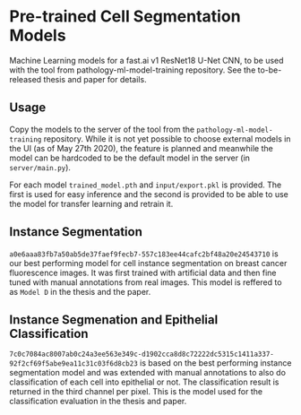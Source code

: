 # Pre-trained Cell Segmentation Models

Machine Learning models for a fast.ai v1 ResNet18 U-Net CNN, to be used with the tool from pathology-ml-model-training repository. See the to-be-released thesis and paper for details.

## Usage

Copy the models to the server of the tool from the `pathology-ml-model-training` repository. While it is not yet possible to choose external models in the UI (as of May 27th 2020), the feature is planned and meanwhile the model can be hardcoded to be the default model in the server (in `server/main.py`).

For each model `trained_model.pth` and `input/export.pkl` is provided. The first is used for easy inference and the second is provided to be able to use the model for transfer learning and retrain it.

## Instance Segmentation

`a0e6aaa83fb7a50ab5de37faef9fecb7-557c183ee44cafc2bf48a20e24543710` is our best performing model for cell instance segmentation on breast cancer fluorescence images. It was first trained with artificial data and then fine tuned with manual annotations from real images. This model is reffered to as `Model D` in the thesis and the paper.

## Instance Segmenation and Epithelial Classification

`7c0c7084ac8007ab0c24a3ee563e349c-d1902cca8d8c72222dc5315c1411a337-92f2cf69f5abe9ea11c31c03f6d8cb23` is based on the best performing instance segmentation model and was extended with manual annotations to also do classification of each cell into epithelial or not. The classification result is returned in the third channel per pixel. This is the model used for the classification evaluation in the thesis and paper.

